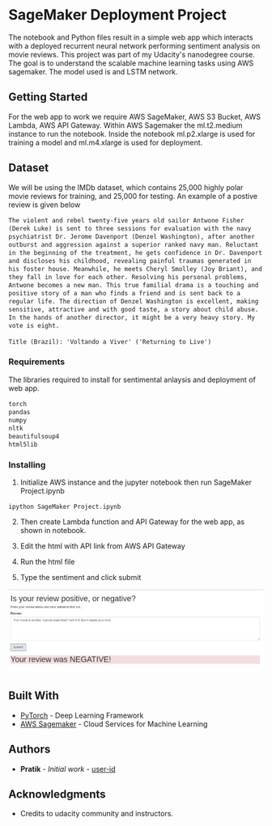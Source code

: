 # SageMaker Deployment Project

The notebook and Python files result in a simple web app which interacts with a deployed recurrent neural network performing sentiment analysis on movie reviews. This project was part of my Udacity's nanodegree course. The goal is to understand the scalable machine learning tasks using AWS sagemaker. The model used is and LSTM network.

## Getting Started

For the web app to work we require AWS SageMaker, AWS S3 Bucket, AWS Lambda, AWS API Gateway. Within AWS Sagemaker the ml.t2.medium instance to run the notebook. Inside the notebook ml.p2.xlarge is used for training a model and ml.m4.xlarge is used for deployment.  

## Dataset
We will be using the IMDb dataset, which contains 25,000 highly polar movie reviews for training, and 25,000 for testing. An example of a postive review is given below

```
The violent and rebel twenty-five years old sailor Antwone Fisher (Derek Luke) is sent to three sessions for evaluation with the navy psychiatrist Dr. Jerome Davenport (Denzel Washington), after another outburst and aggression against a superior ranked navy man. Reluctant in the beginning of the treatment, he gets confidence in Dr. Davenport and discloses his childhood, revealing painful traumas generated in his foster house. Meanwhile, he meets Cheryl Smolley (Joy Briant), and they fall in love for each other. Resolving his personal problems, Antwone becomes a new man. This true familial drama is a touching and positive story of a man who finds a friend and is sent back to a regular life. The direction of Denzel Washington is excellent, making sensitive, attractive and with good taste, a story about child abuse. In the hands of another director, it might be a very heavy story. My vote is eight.

Title (Brazil): 'Voltando a Viver' ('Returning to Live')
```


### Requirements

The libraries required to install for sentimental anlaysis and deployment of web app. 

```
torch 
pandas
numpy
nltk
beautifulsoup4
html5lib
```

### Installing

1. Initialize AWS instance and the jupyter notebook then run SageMaker Project.ipynb
  
```
ipython SageMaker Project.ipynb
```

2. Then create Lambda function and API Gateway for the web app, as shown in notebook.

3. Edit the html with API link from AWS API Gateway

4. Run the html file

5. Type the sentiment and click submit

![alt text](https://github.com/pr2tik1/sentiment-analysis-webApp/blob/master/sentimental-webapp.jpg?raw=true)

## Built With

* [PyTorch](https://pytorch.org/) - Deep Learning Framework
* [AWS Sagemaker](https://sagemaker.readthedocs.io/en/stable/) - Cloud Services for Machine Learning

## Authors

* **Pratik** - *Initial work* - [user-id](https://github.com/pr2tik1)

## Acknowledgments

* Credits to udacity community and instructors.

